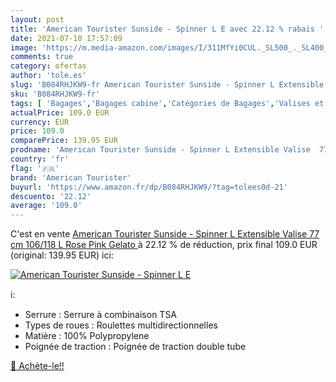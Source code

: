 ```yaml
---
layout: post
title: 'American Tourister Sunside - Spinner L E avec 22.12 % rabais '
date: 2021-07-10 17:57:09
image: 'https://m.media-amazon.com/images/I/311MfYi0CUL._SL500_._SL400_.jpg'
comments: true
category: ofertas
author: 'tole.es'
slug: 'B084RHJKW9-fr American Tourister Sunside - Spinner L Extensible Valise...'
sku: 'B084RHJKW9-fr'
tags: [ 'Bagages','Bagages cabine','Catégories de Bagages','Valises et sacs de voyage','american tourister', ]
actualPrice: 109.0 EUR
currency: EUR
price: 109.0
comparePrice: 139.95 EUR
prodname: 'American Tourister Sunside - Spinner L Extensible Valise  77 cm  106/118 L  Rose  Pink Gelato '
country: 'fr'
flag: '🇫🇷'
brand: 'American Tourister'
buyurl: 'https://www.amazon.fr/dp/B084RHJKW9/?tag=tolees0d-21'
descuento: '22.12'
average: '109.0'
---
```


C'est en vente [American Tourister Sunside - Spinner L Extensible Valise  77 cm  106/118 L  Rose  Pink Gelato ](https://www.amazon.fr/dp/B084RHJKW9/?tag=tolees0d-21)  à  22.12 % de réduction, prix final  109.0 EUR (original: 139.95 EUR) ici:

[![American Tourister Sunside - Spinner L E](https://m.media-amazon.com/images/I/311MfYi0CUL._SL500_._SL400_.jpg)](https://www.amazon.fr/dp/B084RHJKW9/?tag=tolees0d-21)

ℹ️:

- Serrure : Serrure à combinaison TSA
- Types de roues : Roulettes multidirectionnelles
- Matière : 100% Polypropylene
- Poignée de traction : Poignée de traction double tube

[🛒 Achète-le!!](https://www.amazon.fr/dp/B084RHJKW9/?tag=tolees0d-21)
